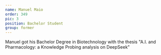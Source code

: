 ```yaml
---
name: Manuel Maio
order: 349
pic: 3
position: Bachelor Student
group: former
---
```


Manuel got his Bachelor Degree in Biotechnology with the thesis "A.I. and Pharmacology: a Knowledge Probing analysis on DeepSeek"
